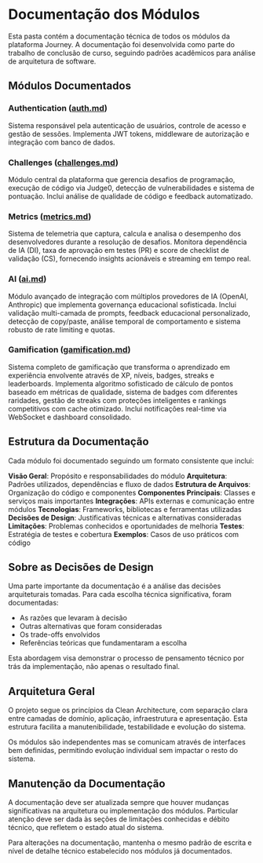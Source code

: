 # Documentação dos Módulos

Esta pasta contém a documentação técnica de todos os módulos da plataforma Journey. A documentação foi desenvolvida como parte do trabalho de conclusão de curso, seguindo padrões acadêmicos para análise de arquitetura de software.

## Módulos Documentados

### Authentication ([auth.md](./auth.md))
Sistema responsável pela autenticação de usuários, controle de acesso e gestão de sessões. Implementa JWT tokens, middleware de autorização e integração com banco de dados.

### Challenges ([challenges.md](./challenges.md))
Módulo central da plataforma que gerencia desafios de programação, execução de código via Judge0, detecção de vulnerabilidades e sistema de pontuação. Inclui análise de qualidade de código e feedback automatizado.

### Metrics ([metrics.md](./metrics.md))
Sistema de telemetria que captura, calcula e analisa o desempenho dos desenvolvedores durante a resolução de desafios. Monitora dependência de IA (DI), taxa de aprovação em testes (PR) e score de checklist de validação (CS), fornecendo insights acionáveis e streaming em tempo real.

### AI ([ai.md](./ai.md))
Módulo avançado de integração com múltiplos provedores de IA (OpenAI, Anthropic) que implementa governança educacional sofisticada. Inclui validação multi-camada de prompts, feedback educacional personalizado, detecção de copy/paste, análise temporal de comportamento e sistema robusto de rate limiting e quotas.

### Gamification ([gamification.md](./gamification.md))
Sistema completo de gamificação que transforma o aprendizado em experiência envolvente através de XP, níveis, badges, streaks e leaderboards. Implementa algoritmo sofisticado de cálculo de pontos baseado em métricas de qualidade, sistema de badges com diferentes raridades, gestão de streaks com proteções inteligentes e rankings competitivos com cache otimizado. Inclui notificações real-time via WebSocket e dashboard consolidado.

## Estrutura da Documentação

Cada módulo foi documentado seguindo um formato consistente que inclui:

**Visão Geral**: Propósito e responsabilidades do módulo
**Arquitetura**: Padrões utilizados, dependências e fluxo de dados
**Estrutura de Arquivos**: Organização do código e componentes
**Componentes Principais**: Classes e serviços mais importantes
**Integrações**: APIs externas e comunicação entre módulos
**Tecnologias**: Frameworks, bibliotecas e ferramentas utilizadas
**Decisões de Design**: Justificativas técnicas e alternativas consideradas
**Limitações**: Problemas conhecidos e oportunidades de melhoria
**Testes**: Estratégia de testes e cobertura
**Exemplos**: Casos de uso práticos com código

## Sobre as Decisões de Design

Uma parte importante da documentação é a análise das decisões arquiteturais tomadas. Para cada escolha técnica significativa, foram documentadas:

- As razões que levaram à decisão
- Outras alternativas que foram consideradas
- Os trade-offs envolvidos
- Referências teóricas que fundamentaram a escolha

Esta abordagem visa demonstrar o processo de pensamento técnico por trás da implementação, não apenas o resultado final.

## Arquitetura Geral

O projeto segue os princípios da Clean Architecture, com separação clara entre camadas de domínio, aplicação, infraestrutura e apresentação. Esta estrutura facilita a manutenibilidade, testabilidade e evolução do sistema.

Os módulos são independentes mas se comunicam através de interfaces bem definidas, permitindo evolução individual sem impactar o resto do sistema.

## Manutenção da Documentação

A documentação deve ser atualizada sempre que houver mudanças significativas na arquitetura ou implementação dos módulos. Particular atenção deve ser dada às seções de limitações conhecidas e débito técnico, que refletem o estado atual do sistema.

Para alterações na documentação, mantenha o mesmo padrão de escrita e nível de detalhe técnico estabelecido nos módulos já documentados.